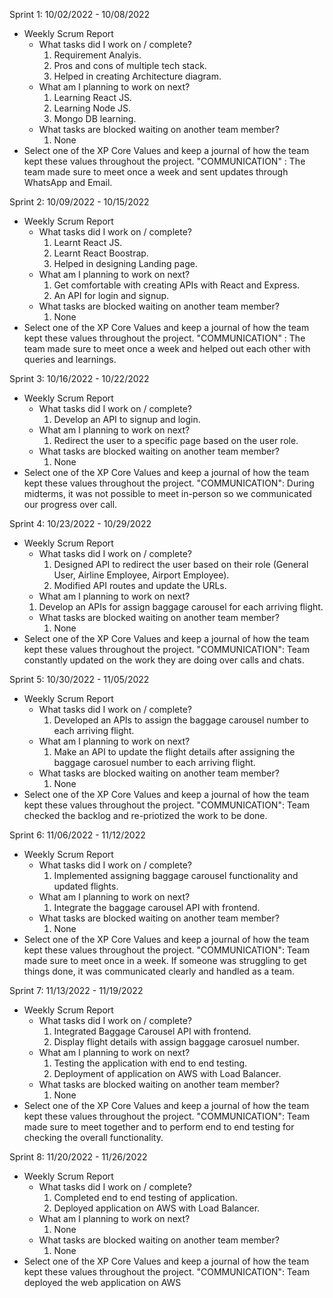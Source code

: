 Sprint 1: 10/02/2022 - 10/08/2022

- Weekly Scrum Report
  - What tasks did I work on / complete?
    1. Requirement Analyis.
    2. Pros and cons of multiple tech stack.
    3. Helped in creating Architecture diagram.
  - What am I planning to work on next?
    1. Learning React JS.
    2. Learning Node JS.
    3. Mongo DB learning.
  - What tasks are blocked waiting on another team member?
    1. None
- Select one of the XP Core Values and keep a journal of how the team kept these values throughout the project.
  "COMMUNICATION" : The team made sure to meet once a week and sent updates through WhatsApp and Email.

Sprint 2: 10/09/2022 - 10/15/2022

- Weekly Scrum Report
  - What tasks did I work on / complete?
    1. Learnt React JS.
    2. Learnt React Boostrap.
    3. Helped in designing Landing page.
  - What am I planning to work on next?
    1. Get comfortable with creating APIs with React and Express.
    2. An API for login and signup.
  - What tasks are blocked waiting on another team member?
    1. None
- Select one of the XP Core Values and keep a journal of how the team kept these values throughout the project.
  "COMMUNICATION" : The team made sure to meet once a week and helped out each other with queries and learnings.

Sprint 3: 10/16/2022 - 10/22/2022

- Weekly Scrum Report
  - What tasks did I work on / complete?
    1. Develop an API to signup and login.
  - What am I planning to work on next?
    1. Redirect the user to a specific page based on the user role.
  - What tasks are blocked waiting on another team member?
    1. None
- Select one of the XP Core Values and keep a journal of how the team kept these values throughout the project.
  "COMMUNICATION": During midterms, it was not possible to meet in-person so we communicated our progress over call.

Sprint 4: 10/23/2022 - 10/29/2022

- Weekly Scrum Report
  - What tasks did I work on / complete?
    1. Designed API to redirect the user based on their role (General User, Airline Employee, Airport Employee).
    2. Modified API routes and update the URLs.
  - What am I planning to work on next?
  1. Develop an APIs for assign baggage carousel for each arriving flight.
  - What tasks are blocked waiting on another team member?
    1. None
- Select one of the XP Core Values and keep a journal of how the team kept these values throughout the project.
  "COMMUNICATION": Team constantly updated on the work they are doing over calls and chats.

Sprint 5: 10/30/2022 - 11/05/2022

- Weekly Scrum Report
  - What tasks did I work on / complete?
    1. Developed an APIs to assign the baggage carousel number to each arriving flight.
  - What am I planning to work on next?
    1. Make an API to update the flight details after assigning the baggage carosuel number to each arriving flight.
  - What tasks are blocked waiting on another team member?
    1. None
- Select one of the XP Core Values and keep a journal of how the team kept these values throughout the project.
  "COMMUNICATION": Team checked the backlog and re-priotized the work to be done.

Sprint 6: 11/06/2022 - 11/12/2022

- Weekly Scrum Report
  - What tasks did I work on / complete?
    1. Implemented assigning baggage carousel functionality and updated flights.
  - What am I planning to work on next?
    1. Integrate the baggage carousel API with frontend.
  - What tasks are blocked waiting on another team member?
    1. None
- Select one of the XP Core Values and keep a journal of how the team kept these values throughout the project.
  "COMMUNICATION": Team made sure to meet once in a week. If someone was struggling to get things done, it was communicated clearly and handled as a team.

Sprint 7: 11/13/2022 - 11/19/2022

- Weekly Scrum Report
  - What tasks did I work on / complete?
    1. Integrated Baggage Carousel API with frontend.
    2. Display flight details with assign baggage carosuel number.
  - What am I planning to work on next?
    1. Testing the application with end to end testing.
    2. Deployment of application on AWS with Load Balancer.
  - What tasks are blocked waiting on another team member?
    1. None
- Select one of the XP Core Values and keep a journal of how the team kept these values throughout the project.
  "COMMUNICATION": Team made sure to meet together and to perform end to end testing for checking the overall functionality.

Sprint 8: 11/20/2022 - 11/26/2022

- Weekly Scrum Report
  - What tasks did I work on / complete?
    1. Completed end to end testing of application.
    2. Deployed application on AWS with Load Balancer.
  - What am I planning to work on next?
    1. None
  - What tasks are blocked waiting on another team member?
    1. None
- Select one of the XP Core Values and keep a journal of how the team kept these values throughout the project.
  "COMMUNICATION": Team deployed the web application on AWS
